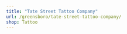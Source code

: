 ```yaml
---
title: "Tate Street Tattoo Company"
url: /greensboro/tate-street-tattoo-company/
shop: Tattoo
---
```

